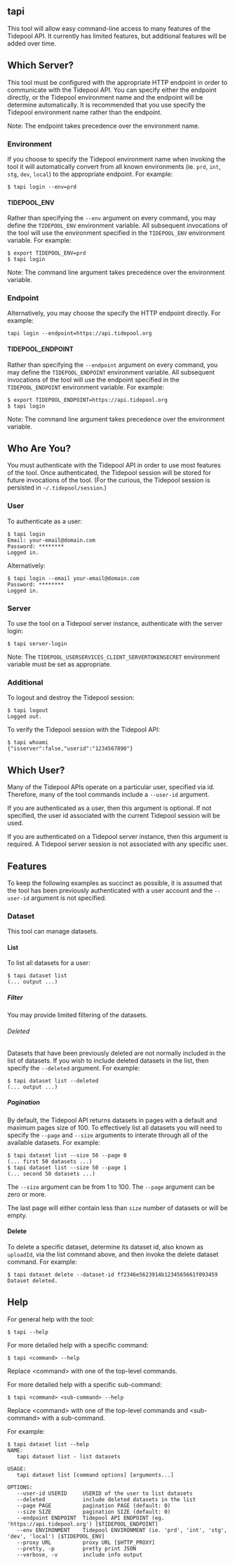 ## tapi

This tool will allow easy command-line access to many features of the Tidepool API. It currently has limited features, but additional features will be added over time.

## Which Server?

This tool must be configured with the appropriate HTTP endpoint in order to communicate with the Tidepool API. You can specify either the endpoint directly, or the Tidepool environment name and the endpoint will be determine automatically. It is recommended that you use specify the Tidepool environment name rather than the endpoint.

Note: The endpoint takes precedence over the environment name.

### Environment

If you choose to specify the Tidepool environment name when invoking the tool it will automatically convert from all known environments (ie. `prd`, `int`, `stg`, `dev`, `local`) to the appropriate endpoint. For example:

```
$ tapi login --env=prd
```

#### TIDEPOOL_ENV

Rather than specifying the `--env` argument on every command, you may define the `TIDEPOOL_ENV` environment variable. All subsequent invocations of the tool will use the environment specified in the `TIDEPOOL_ENV` environment variable. For example:

```
$ export TIDEPOOL_ENV=prd
$ tapi login
```

Note: The command line argument takes precedence over the environment variable.

### Endpoint

Alternatively, you may choose the specify the HTTP endpoint directly. For example:

```
tapi login --endpoint=https://api.tidepool.org
```

#### TIDEPOOL_ENDPOINT

Rather than specifying the `--endpoint` argument on every command, you may define the `TIDEPOOL_ENDPOINT` environment variable. All subsequent invocations of the tool will use the endpoint specified in the `TIDEPOOL_ENDPOINT` environment variable. For example:

```
$ export TIDEPOOL_ENDPOINT=https://api.tidepool.org
$ tapi login
```

Note: The command line argument takes precedence over the environment variable.

## Who Are You?

You must authenticate with the Tidepool API in order to use most features of the tool. Once authenticated, the Tidepool session will be stored for future invocations of the tool. (For the curious, the Tidepool session is persisted in `~/.tidepool/session`.)

### User

To authenticate as a user:

```
$ tapi login
Email: your-email@domain.com
Password: ********
Logged in.
```

Alternatively:

```
$ tapi login --email your-email@domain.com
Password: ********
Logged in.
```

### Server

To use the tool on a Tidepool server instance, authenticate with the server login:

```
$ tapi server-login
```

Note: The `TIDEPOOL_USERSERVICES_CLIENT_SERVERTOKENSECRET` environment variable must be set as appropriate.

### Additional

To logout and destroy the Tidepool session:

```
$ tapi logout
Logged out.
```

To verify the Tidepool session with the Tidepool API:

```
$ tapi whoami
{"isserver":false,"userid":"1234567890"}
```

## Which User?

Many of the Tidepool APIs operate on a particular user, specified via id. Therefore, many of the tool commands include a `--user-id` argument.

If you are authenticated as a user, then this argument is optional. If not specified, the user id associated with the current Tidepool session will be used.

If you are authenticated on a Tidepool server instance, then this argument is required. A Tidepool server session is not associated with any specific user.

## Features

To keep the following examples as succinct as possible, it is assumed that the tool has been previously authenticated with a user account and the `--user-id` argument is not specified.

### Dataset

This tool can manage datasets.

#### List

To list all datasets for a user:

```
$ tapi dataset list
(... output ...)
```

##### Filter

You may provide limited filtering of the datasets.

###### Deleted

Datasets that have been previously deleted are not normally included in the list of datasets. If you wish to include deleted datasets in the list, then specify the `--deleted` argument. For example:

```
$ tapi dataset list --deleted
(... output ...)
```

##### Pagination

By default, the Tidepool API returns datasets in pages with a default and maximum pages size of 100. To effectively list all datasets you will need to specify the `--page` and `--size` arguments to interate through all of the available datasets.  For example:

```
$ tapi dataset list --size 50 --page 0
(... first 50 datasets ...)
$ tapi dataset list --size 50 --page 1
(... second 50 datasets ...)
```

The `--size` argument can be from 1 to 100. The `--page` argument can be zero or more.

The last page will either contain less than `size` number of datasets or will be empty.

#### Delete

To delete a specific dataset, determine its dataset id, also known as `uploadId`, via the list command above, and then invoke the delete dataset command. For example:

```
$ tapi dataset delete --dataset-id ff2346e5623914b1234565661f093459
Dataset deleted.
```

## Help

For general help with the tool:

```
$ tapi --help
```

For more detailed help with a specific command:

```
$ tapi <command> --help
```

Replace \<command\> with one of the top-level commands.

For more detailed help with a specific sub-command:

```
$ tapi <command> <sub-command> --help
```

Replace \<command\> with one of the top-level commands and \<sub-command\> with a sub-command.

For example:

```
$ tapi dataset list --help
NAME:
   tapi dataset list - list datasets

USAGE:
   tapi dataset list [command options] [arguments...]

OPTIONS:
   --user-id USERID     USERID of the user to list datasets
   --deleted            include deleted datasets in the list
   --page PAGE          pagination PAGE (default: 0)
   --size SIZE          pagination SIZE (default: 0)
   --endpoint ENDPOINT  Tidepool API ENDPOINT (eg. 'https://api.tidepool.org') [$TIDEPOOL_ENDPOINT]
   --env ENVIRONMENT    Tidepool ENVIRONMENT (ie. 'prd', 'int', 'stg', 'dev', 'local') [$TIDEPOOL_ENV]
   --proxy URL          proxy URL [$HTTP_PROXY]
   --pretty, -p         pretty print JSON
   --verbose, -v        include info output
```
